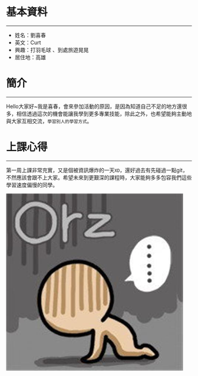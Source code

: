 # 基本資料  
---

* 姓名：劉喜春  
* 英文：Curt  
* 興趣：打羽毛球 、到處旅遊晃晃
* 居住地：高雄  

# 簡介
---

Hello大家好~我是喜春，會來參加活動的原因，是因為知道自己不足的地方還很多，相信透過這次的機會能讓我學到更多專業技能，除此之外，也希望能夠主動地與大家互相交流，`學習別人的學習方式`。

# 上課心得
---

第一周上課非常充實，又是個被資訊爆炸的一天`XD`，還好過去有先碰過一點git，不然應該會跟不上大家。希望未來到更艱深的課程時，大家能夠多多包容我們這些學習速度偏慢的同學。

![drawing](orz_small.jpg)
